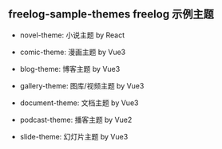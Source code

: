 ## freelog-sample-themes freelog 示例主题

- novel-theme: 小说主题 by React

- comic-theme: 漫画主题 by Vue3

- blog-theme: 博客主题 by Vue3

- gallery-theme: 图库/视频主题 by Vue3

- document-theme: 文档主题 by Vue3

- podcast-theme: 播客主题 by Vue2

- slide-theme: 幻灯片主题 by Vue3

